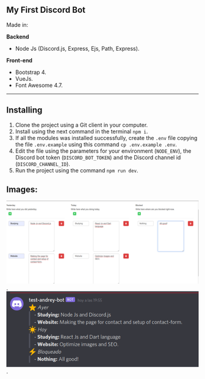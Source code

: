 ## My First Discord Bot

Made in:

**Backend**
- Node Js (Discord.js, Express, Ejs, Path, Express).

**Front-end**
- Bootstrap 4.
- VueJs.
- Font Awesome 4.7.

---

## Installing

1. Clone the project using a Git client in your computer.
2. Install using the next command in the terminal `npm i`.
3. If all the modules was installed successfully, create the `.env` file copying the file `.env.example` using this command `cp .env.example .env`.
4. Edit the file using the parameters for your environment (`NODE_ENV`), the Discord bot token (`DISCORD_BOT_TOKEN`) and the Discord channel id (`DISCORD_CHANNEL_ID`).
5. Run the project using the command `npm run dev`.

## Images:

![alt text](docs/mini-crud.png "Mini CRUD").
![alt text](docs/result.png "Discord Bot in action").
